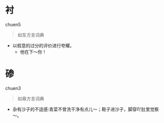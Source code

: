 # 衬
chuen5
> 如东方言词典
- 以假意的过分的评价进行夸耀。
  - 他在下～你！

# 碜
chuen3
> 如皋方言词典
- 杂有沙子的不适感:青菜不曾洗干净有点儿～；鞋子进沙子，脚穿吖肚里觉察～。
